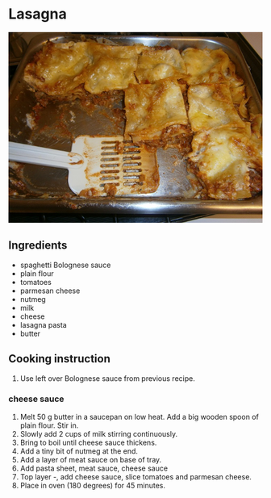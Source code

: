 # Lasagna

![Lasagna](../.gitbook/assets/lasagne.jpg)

## Ingredients

* spaghetti Bolognese sauce
* plain flour
* tomatoes
* parmesan cheese
* nutmeg
* milk
* cheese
* lasagna pasta
* butter

## Cooking instruction

1. Use left over Bolognese sauce from previous recipe.

### cheese sauce

1. Melt 50 g butter in a saucepan on low heat. Add a big wooden spoon of plain flour. Stir in.
2. Slowly add 2 cups of milk stirring continuously.
3. Bring to boil until cheese sauce thickens.
4. Add a tiny bit of nutmeg at the end.
5. Add a layer of meat sauce on base of tray.
6. Add pasta sheet, meat sauce, cheese sauce
7. Top layer -, add cheese sauce, slice tomatoes and parmesan cheese.
8. Place in oven \(180 degrees\) for 45 minutes.

